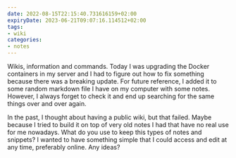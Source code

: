 ```yaml
---
date: 2022-08-15T22:15:40.731616159+02:00
expiryDate: 2023-06-21T09:07:16.114512+02:00
tags:
- wiki
categories:
- notes
---
```


Wikis, information and commands. Today I was upgrading the Docker containers in my server and I had to figure out how to fix something because there was a breaking update. For future reference, I added it to some random markdown file I have on my computer with some notes. However, I always forget to check it and end up searching for the same things over and over again. 

In the past, I thought about having a public wiki, but that failed. Maybe because I tried to build it on top of very old notes I had that have no real use for me nowadays. What do you use to keep this types of notes and snippets? I wanted to have something simple that I could access and edit at any time, preferably online. Any ideas?
